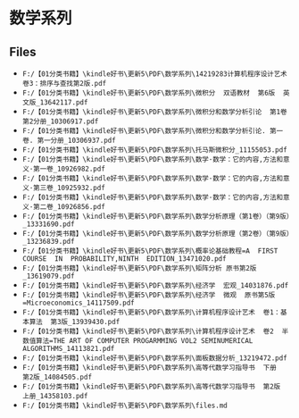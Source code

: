 # 数学系列

## Files

- `F:/【01分类书籍】\kindle好书\更新5\PDF\数学系列\14219283计算机程序设计艺术卷3：排序与查找第2版.pdf`
- `F:/【01分类书籍】\kindle好书\更新5\PDF\数学系列\微积分  双语教材  第6版  英文版_13642117.pdf`
- `F:/【01分类书籍】\kindle好书\更新5\PDF\数学系列\微积分和数学分析引论  第1卷  第2分册_10306917.pdf`
- `F:/【01分类书籍】\kindle好书\更新5\PDF\数学系列\微积分和数学分析引论. 第一卷. 第一分册_10306937.pdf`
- `F:/【01分类书籍】\kindle好书\更新5\PDF\数学系列\托马斯微积分_11155053.pdf`
- `F:/【01分类书籍】\kindle好书\更新5\PDF\数学系列\数学·数学：它的内容,方法和意义·第一卷_10926982.pdf`
- `F:/【01分类书籍】\kindle好书\更新5\PDF\数学系列\数学·数学：它的内容,方法和意义·第三卷_10925932.pdf`
- `F:/【01分类书籍】\kindle好书\更新5\PDF\数学系列\数学·数学：它的内容,方法和意义·第二卷_10926856.pdf`
- `F:/【01分类书籍】\kindle好书\更新5\PDF\数学系列\数学分析原理（第1卷）（第9版）_13331690.pdf`
- `F:/【01分类书籍】\kindle好书\更新5\PDF\数学系列\数学分析原理（第2卷）（第9版）_13236839.pdf`
- `F:/【01分类书籍】\kindle好书\更新5\PDF\数学系列\概率论基础教程=A  FIRST  COURSE  IN  PROBABILITY,NINTH  EDITION_13471020.pdf`
- `F:/【01分类书籍】\kindle好书\更新5\PDF\数学系列\矩阵分析 原书第2版_13619079.pdf`
- `F:/【01分类书籍】\kindle好书\更新5\PDF\数学系列\经济学  宏观_14031876.pdf`
- `F:/【01分类书籍】\kindle好书\更新5\PDF\数学系列\经济学  微观  原书第5版=Microeconomics_14117509.pdf`
- `F:/【01分类书籍】\kindle好书\更新5\PDF\数学系列\计算机程序设计艺术  卷1：基本算法  第3版_13939430.pdf`
- `F:/【01分类书籍】\kindle好书\更新5\PDF\数学系列\计算机程序设计艺术  卷2  半数值算法=THE ART OF COMPUTER PROGARMMING VOL2 SEMINUMERICAL ALGORITHMS_14113821.pdf`
- `F:/【01分类书籍】\kindle好书\更新5\PDF\数学系列\面板数据分析_13219472.pdf`
- `F:/【01分类书籍】\kindle好书\更新5\PDF\数学系列\高等代数学习指导书  下册  第2版_14084505.pdf`
- `F:/【01分类书籍】\kindle好书\更新5\PDF\数学系列\高等代数学习指导书  第2版  上册_14358103.pdf`
- `F:/【01分类书籍】\kindle好书\更新5\PDF\数学系列\files.md`
